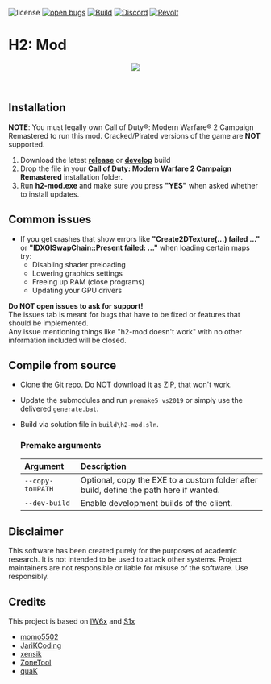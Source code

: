 ![license](https://img.shields.io/github/license/fedddddd/h2-mod.svg)
[![open bugs](https://img.shields.io/github/issues/fedddddd/h2-mod/bug?label=bugs)](https://github.com/fedddddd/h2-mod/issues?q=is%3Aissue+is%3Aopen+label%3Abug)
[![Build](https://github.com/fedddddd/h2-mod/workflows/Build/badge.svg)](https://github.com/fedddddd/h2-mod/actions)
[![Discord](https://img.shields.io/discord/955362057581129738?color=%237289DA&label=members&logo=discord&logoColor=%23FFFFFF)](https://discord.gg/dpnRn2tKT9)
[![Revolt](https://img.shields.io/badge/Revolt.chat-ff4655?style=for-the-badge&logo=Revolt.chat&logoColor=white)](https://rvlt.gg/24n6PDEw)

# H2: Mod
<p align="center">
  <img src="assets/github/banner.png?raw=true" />
</p>

<br/>

## Installation

**NOTE**: You must legally own Call of Duty®: Modern Warfare® 2 Campaign Remastered to run this mod. Cracked/Pirated versions of the game are **NOT** supported.

1. Download the latest **[release](https://h2-mod.fed.cat/data/h2-mod.exe)** or **[develop](https://h2-mod.fed.cat/data-dev/h2-mod.exe)** build
2. Drop the file in your **Call of Duty: Modern Warfare 2 Campaign Remastered** installation folder.  
3. Run **h2-mod.exe** and make sure you press **"YES"** when asked whether to install updates.

## Common issues

- If you get crashes that show errors like **"Create2DTexture(...) failed ..."** or **"IDXGISwapChain::Present failed: ..."** when loading certain maps try:
  * Disabling shader preloading
  * Lowering graphics settings
  * Freeing up RAM (close programs)
  * Updating your GPU drivers
  
**Do NOT open issues to ask for support!**  
The issues tab is meant for bugs that have to be fixed or features that should be implemented.  
Any issue mentioning things like "h2-mod doesn't work" with no other information included will be closed.

## Compile from source

- Clone the Git repo. Do NOT download it as ZIP, that won't work.
- Update the submodules and run `premake5 vs2019` or simply use the delivered `generate.bat`.
- Build via solution file in `build\h2-mod.sln`.

  ### Premake arguments

  | Argument                    | Description                                    |
  |:----------------------------|:-----------------------------------------------|
  | `--copy-to=PATH`            | Optional, copy the EXE to a custom folder after build, define the path here if wanted. |
  | `--dev-build`               | Enable development builds of the client. |

## Disclaimer

This software has been created purely for the purposes of
academic research. It is not intended to be used to attack
other systems. Project maintainers are not responsible or
liable for misuse of the software. Use responsibly.

## Credits

This project is based on [IW6x](https://github.com/XLabsProject/iw6x-client) and [S1x](https://github.com/XLabsProject/s1x-client)
* [momo5502](https://github.com/momo5502)
* [JariKCoding](https://github.com/JariKCoding/CoDLuaDecompiler)
* [xensik](https://github.com/xensik/gsc-tool/)
* [ZoneTool](https://github.com/ZoneTool/zonetool)
* [quaK](https://github.com/Joelrau)
